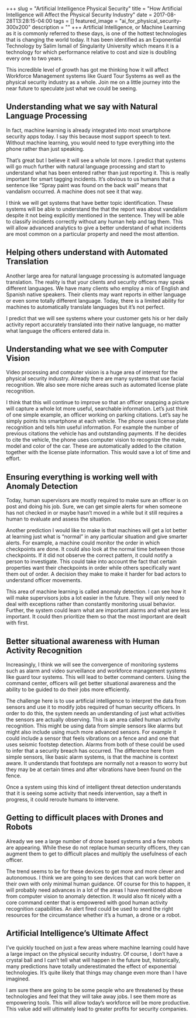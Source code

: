 +++
slug = "Artificial Intelligence Physical Security"
title =  "How Artificial Intelligence will Affect the Physical Security Industry"
date = 2017-08-28T13:28:15-04:00
tags = []
featured_image = "ai_for_physical_security-300x200"
description = ""
+++
Artificial Intelligence, or Machine Learning as it is commonly referred to these days, is one of the hottest technologies that is changing the world today. It has been identified as an Exponential Technology by Salim Ismail of Singularity University which means it is a technology for which performance relative to cost and size is doubling every one to two years.



This incredible level of growth has got me thinking how it will affect Workforce Management systems like Guard Tour Systems as well as the physical security industry as a whole. Join me on a little journey into the near future to speculate just what we could be seeing.



## Understanding what we say with Natural Language Processing
In fact, machine learning is already integrated into most smartphone security apps today. I say this because most support speech to text. Without machine learning, you would need to type everything into the phone rather than just speaking.



That’s great but I believe it will see a whole lot more. I predict that systems will go much further with natural language processing and start to understand what has been entered rather than just reporting it. This is really important for smart tagging incidents. It’s obvious to us humans that a sentence like “Spray paint was found on the back wall” means that vandalism occurred. A machine does not see it that way.



I think we will get systems that have better topic identification. These systems will be able to understand the that the report was about vandalism despite it not being explicitly mentioned in the sentence. They will be able to classify incidents correctly without any human help and tag them. This will allow advanced analytics to give a better understand of what incidents are most common on a particular property and need the most attention.

## Helping others understand with Automated Translation
Another large area for natural language processing is automated language translation. The reality is that your clients and security officers may speak different languages. We have many clients who employ a mix of English and Spanish native speakers. Their clients may want reports in either language or even some totally different language. Today, there is a limited ability for machines to automatically translate languages but it’s not perfect.



I predict that we will see systems where your customer gets his or her daily activity report accurately translated into their native language, no matter what language the officers entered data in.

## Understanding what we see with Computer Vision
Video processing and computer vision is a huge area of interest for the physical security industry. Already there are many systems that use facial recognition.   We also see more niche areas such as automated license plate recognition.



I think that this will continue to improve so that an officer snapping a picture will capture a whole lot more useful, searchable information. Let’s just think of one simple example, an officer working on parking citations. Let’s say he simply points his smartphone at each vehicle. The phone uses license plate recognition and tells him useful information.  For example the number of previous citations the vehicle has and outstanding payments. If he decides to cite the vehicle, the phone uses computer vision to recognize the make, model and color of the car.   These are automatically added to the citation together with the license plate information. This would save a lot of time and effort.

## Ensuring everything is working well with Anomaly Detection
Today, human supervisors are mostly required to make sure an officer is on post and doing his job. Sure, we can get simple alerts for when someone has not checked in or maybe hasn’t moved in a while but it still requires a human to evaluate and assess the situation.



Another prediction I would like to make is that machines will get a lot better at learning just what is “normal” in any particular situation and give smarter alerts. For example, a machine could monitor the order in which checkpoints are done.   It could also look at the normal time between those checkpoints. If it did not observe the correct pattern, it could notify a person to investigate. This could take into account the fact that certain properties want their checkpoints in order while others specifically want them out of order. A decision they make to make it harder for bad actors to understand officer movements.



This area of machine learning is called anomaly detection. I can see how it will make supervisors jobs a lot easier in the future. They will only need to deal with exceptions rather than constantly monitoring usual behavior.  Further, the system could learn what are important alarms and what are less important.   It could then prioritize them so that the most important are dealt with first.

## Better situational awareness with Human Activity Recognition
Increasingly, I think we will see the convergence of monitoring systems such as alarm and video surveillance and workforce management systems like guard tour systems. This will lead to better command centers. Using the command center, officers will get better situational awareness and the ability to be guided to do their jobs more efficiently.



The challenge here is to use artificial intelligence to interpret the data from sensors and use it to modify jobs required of human security officers. In order to do this, the system needs an understanding of just what activities the sensors are actually observing. This is an area called human activity recognition. This might be using data from simple sensors like alarms but might also include using much more advanced sensors. For example it could include a sensor that feels vibrations on a fence and and one that uses seismic footstep detection. Alarms from both of these could be used to infer that a security breach has occurred. The difference here from simple sensors, like basic alarm systems, is that the machine is context aware. It understands that footsteps are normally not a reason to worry but they may be at certain times and after vibrations have been found on the fence.



Once a system using this kind of intelligent threat detection understands that it is seeing some activity that needs intervention, say a theft in progress, it could reroute humans to intervene.

## Getting to difficult places with Drones and Robots
Already we see a large number of drone based systems and a few robots are appearing. While these do not replace human security officers, they can augment them to get to difficult places and multiply the usefulness of each officer.





The trend seems to be for these devices to get more and more clever and autonomous. I think we are going to see devices that can work better on their own with only minimal human guidance. Of course for this to happen, it will probably need advances in a lot of the areas I have mentioned above from computer vision to anomaly detection. It would also fit nicely with a core command center that is empowered with good human activity recognition capabilities. An alert fired could be used to send the right resources for the circumstance whether it’s a human, a drone or a robot.

## Artificial Intelligence’s Ultimate Affect
I’ve quickly touched on just a few areas where machine learning could have a large impact on the physical security industry. Of course, I don’t have a crystal ball and I can’t tell what will happen in the future but, historically, many predictions have totally underestimated the effect of exponential technologies. It’s quite likely that things may change even more than I have imagined.



I am sure there are going to be some people who are threatened by these technologies and feel that they will take away jobs. I see them more as empowering tools.   This will allow today’s workforce will be more productive. This value add will ultimately lead to greater profits for security companies.
